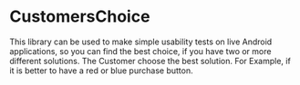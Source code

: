 CustomersChoice
===============

This library can be used to make simple usability tests on live Android applications, so you can find the best choice, if you have two or more different solutions. The Customer choose the best solution. For Example, if it is better to have a red or blue purchase button.